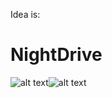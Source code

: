 Idea is:
# NightDrive

<p align="center">
  
  ![alt text](https://media1.tenor.com/images/c7221e8c540690fa8beb617f4e5ff999/tenor.gif?itemid=12636128)![alt text](https://i.pinimg.com/originals/e1/70/f4/e170f49b85996b4f87c0eef4a8309e66.gif)

</p>
